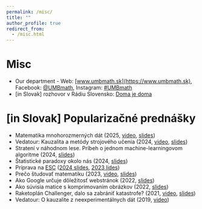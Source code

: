 ```yaml
---
permalink: /misc/
title: ""
author_profile: true
redirect_from: 
  - /misc.html
---
```


Misc
======

- Our department - Web: [www.umbmath.sk](https://www.umbmath.sk), Facebook: [@UMBmath](https://www.facebook.com/UMBmath), Instagram: [#UMBmath](https://www.instagram.com/umbmath/)
- \[in Slovak\] rozhovor v Rádiu Slovensko: [Doma je doma](https://slovensko.stvr.sk/rubriky/aktualne-rubriky/doma-je-doma/398660/doma-je-doma-lukas-laffers)


\[in Slovak\] Popularizačné prednášky
======

- Matematika mnohorozmerných dát (2025, [video](https://youtu.be/ZHWgP2VScbY), [slides](https://lukaslaffers.github.io/files/DOD_2025a.pdf))
- Vedatour: Kauzalita a metódy strojového učenia (2024, [video](https://youtu.be/8vxUaDQ179Y?si=bujmmUXP1f-aiaX4), [slides](https://lukaslaffers.github.io/files/Vedatour_2024_handout.pdf))
- Stratení v náhodnom lese. Príbeh o jednom machine-learningovom algoritme (2024, [slides](https://lukaslaffers.github.io/files/DOD_2024b.pdf))
- Štatistické paradoxy okolo nás (2024, [slides](https://lukaslaffers.github.io/files/DOD_2024_upd.pdf))
- Príprava na [ESC](https://esc2024.statistics.sk) ([2024 slides](https://lukaslaffers.github.io/files/ESC_2024.pdf), [2023 lides](https://lukaslaffers.github.io/files/ESCupd15dec.pdf))
- Prečo študovať matematiku (2023, [video](https://www.youtube.com/watch?list=PL-MRd_-k_6x3YIFTVIUxDJlMTnhaWcldw&v=quZoaCJgID0), [slides](https://lukaslaffers.github.io/files/preco_math_2023.pdf))
- Ako Google určuje dôležitosť webstránok (2022, [slides](https://lukaslaffers.github.io/files/KGSM_2022_1.pdf))
- Ako súvisia matice s komprimovaním obrázkov (2022, [slides](https://lukaslaffers.github.io/files/KGSM_2022_2.pdf))
- Raketoplán Challenger, dalo sa zabrániť katastrofe? (2021, [video](https://www.youtube.com/watch?v=DZoa4F0aZpM), [slides](https://lukaslaffers.github.io/files/PriDen_umb_Laffers_2021.pdf))
- Vedatour: O kauzalite z neexperimentálnych dát (2019, [video](https://www.youtube.com/watch?v=YwT0JCvRSaU))
